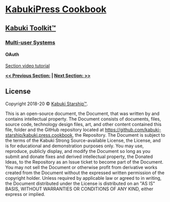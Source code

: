 # [KabukiPress Cookbook](../)

## [Kabuki Toolkit™](../)

### [Multi-user Systems](./)

#### OAuth

[Section video tutorial](https://www.youtube.com/channel/UCS2vQG4gUE3vXWV_K9XScQw)

**[<< Previous Section:](./) | [Next Section: >>](./)**

## License

Copyright 2018-20 © [Kabuki Starship™](https://kabukistarship.com).

This is an open-source document, the Document, that was written by and contains intellectual property. The Document consists of documents, files, source code, technology design files, art, and other content contained this file, folder and the GitHub repository located at <https://github.com/kabuki-starship/kabuki.press.cookbook>, the Repository. The Document is subject to the terms of the Kabuki Strong Source-available License, the License, and is for educational and demonstration purposes only. You may use, reproduce, publicly display, and modify the Document so long as you submit and donate fixes and derived intellectual property, the Donated Ideas, to the Repository as an Issue ticket to become part of the Document. You may not sell the Document or otherwise profit from derivative works created from the Document without the expressed written permission of the copyright holder. Unless required by applicable law or agreed to in writing, the Document distributed under the License is distributed on an "AS IS" BASIS, WITHOUT WARRANTIES OR CONDITIONS OF ANY KIND, either express or implied.
